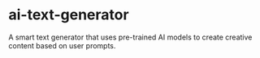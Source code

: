 # ai-text-generator
A smart text generator that uses pre-trained AI models to create creative content based on user prompts.
